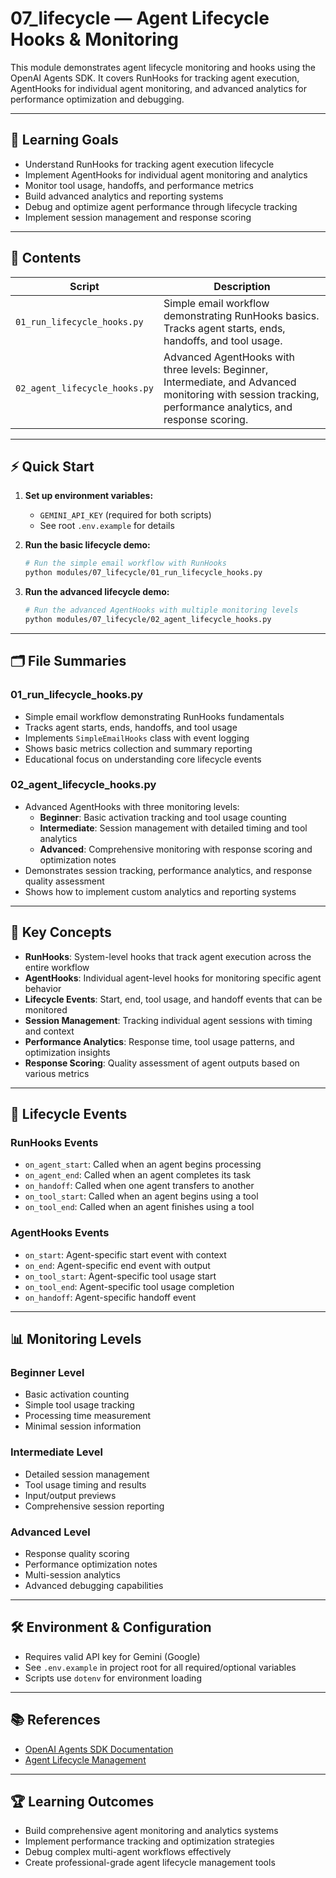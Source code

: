 # 07_lifecycle — Agent Lifecycle Hooks & Monitoring

This module demonstrates agent lifecycle monitoring and hooks using the OpenAI Agents SDK. It covers RunHooks for tracking agent execution, AgentHooks for individual agent monitoring, and advanced analytics for performance optimization and debugging.

---

## 🚀 Learning Goals
- Understand RunHooks for tracking agent execution lifecycle
- Implement AgentHooks for individual agent monitoring and analytics
- Monitor tool usage, handoffs, and performance metrics
- Build advanced analytics and reporting systems
- Debug and optimize agent performance through lifecycle tracking
- Implement session management and response scoring

---

## 📂 Contents

| Script                                 | Description                                                                                   |
|----------------------------------------|-----------------------------------------------------------------------------------------------|
| `01_run_lifecycle_hooks.py`            | Simple email workflow demonstrating RunHooks basics. Tracks agent starts, ends, handoffs, and tool usage. |
| `02_agent_lifecycle_hooks.py`          | Advanced AgentHooks with three levels: Beginner, Intermediate, and Advanced monitoring with session tracking, performance analytics, and response scoring. |

---

## ⚡ Quick Start

1. **Set up environment variables:**
   - `GEMINI_API_KEY` (required for both scripts)
   - See root `.env.example` for details

2. **Run the basic lifecycle demo:**
   ```bash
   # Run the simple email workflow with RunHooks
   python modules/07_lifecycle/01_run_lifecycle_hooks.py
   ```

3. **Run the advanced lifecycle demo:**
   ```bash
   # Run the advanced AgentHooks with multiple monitoring levels
   python modules/07_lifecycle/02_agent_lifecycle_hooks.py
   ```

---

## 🗂️ File Summaries

### 01_run_lifecycle_hooks.py
- Simple email workflow demonstrating RunHooks fundamentals
- Tracks agent starts, ends, handoffs, and tool usage
- Implements `SimpleEmailHooks` class with event logging
- Shows basic metrics collection and summary reporting
- Educational focus on understanding core lifecycle events

### 02_agent_lifecycle_hooks.py
- Advanced AgentHooks with three monitoring levels:
  - **Beginner**: Basic activation tracking and tool usage counting
  - **Intermediate**: Session management with detailed timing and tool analytics
  - **Advanced**: Comprehensive monitoring with response scoring and optimization notes
- Demonstrates session tracking, performance analytics, and response quality assessment
- Shows how to implement custom analytics and reporting systems

---

## 🧩 Key Concepts

- **RunHooks**: System-level hooks that track agent execution across the entire workflow
- **AgentHooks**: Individual agent-level hooks for monitoring specific agent behavior
- **Lifecycle Events**: Start, end, tool usage, and handoff events that can be monitored
- **Session Management**: Tracking individual agent sessions with timing and context
- **Performance Analytics**: Response time, tool usage patterns, and optimization insights
- **Response Scoring**: Quality assessment of agent outputs based on various metrics

---

## 🔧 Lifecycle Events

### RunHooks Events
- `on_agent_start`: Called when an agent begins processing
- `on_agent_end`: Called when an agent completes its task
- `on_handoff`: Called when one agent transfers to another
- `on_tool_start`: Called when an agent begins using a tool
- `on_tool_end`: Called when an agent finishes using a tool

### AgentHooks Events
- `on_start`: Agent-specific start event with context
- `on_end`: Agent-specific end event with output
- `on_tool_start`: Agent-specific tool usage start
- `on_tool_end`: Agent-specific tool usage completion
- `on_handoff`: Agent-specific handoff event

---

## 📊 Monitoring Levels

### Beginner Level
- Basic activation counting
- Simple tool usage tracking
- Processing time measurement
- Minimal session information

### Intermediate Level
- Detailed session management
- Tool usage timing and results
- Input/output previews
- Comprehensive session reporting

### Advanced Level
- Response quality scoring
- Performance optimization notes
- Multi-session analytics
- Advanced debugging capabilities

---

## 🛠️ Environment & Configuration
- Requires valid API key for Gemini (Google)
- See `.env.example` in project root for all required/optional variables
- Scripts use `dotenv` for environment loading

---

## 📚 References
- [OpenAI Agents SDK Documentation](https://github.com/openai/openai-agents-sdk)
- [Agent Lifecycle Management](https://github.com/openai/openai-agents-sdk/blob/main/docs/concepts/lifecycle.md)

---

## 🏆 Learning Outcomes
- Build comprehensive agent monitoring and analytics systems
- Implement performance tracking and optimization strategies
- Debug complex multi-agent workflows effectively
- Create professional-grade agent lifecycle management tools
